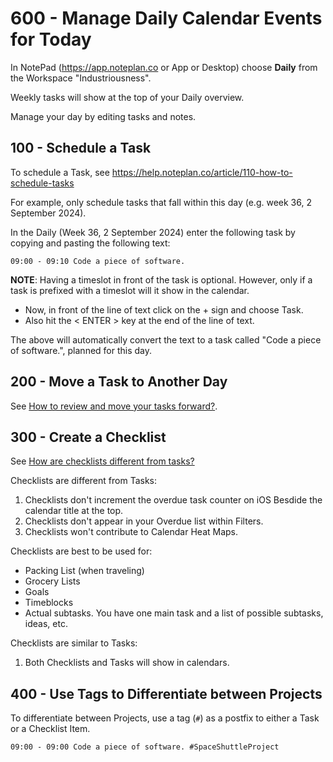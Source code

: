 # 600 - Manage Daily Calendar Events for Today

In NotePad (https://app.noteplan.co or App or Desktop) choose **Daily** from the Workspace "Industriousness".

Weekly tasks will show at the top of your Daily overview.

Manage your day by editing tasks and notes.

## 100 - Schedule a Task

To schedule a Task, see https://help.noteplan.co/article/110-how-to-schedule-tasks

For example, only schedule tasks that fall within this day (e.g. week 36, 2 September 2024).

In the Daily (Week 36, 2 September 2024) enter the following task by copying and pasting the following text:

```
09:00 - 09:10 Code a piece of software.
```

**NOTE**: Having a timeslot in front of the task is optional. However, only if a task is prefixed with a timeslot will it show in the calendar.

- Now, in front of the line of text click on the + sign and choose Task.
- Also hit the < ENTER > key at the end of the line of text.

The above will automatically convert the text to a task called "Code a piece of software.", planned for this day.

## 200 - Move a Task to Another Day

See [How to review and move your tasks forward?](https://www.youtube.com/watch?v=DgFILdl4i4Q).

## 300 - Create a Checklist

See [How are checklists different from tasks?](https://help.noteplan.co/article/178-how-are-checklists-different-from-tasks)

Checklists are different from Tasks:

1) Checklists don't increment the overdue task counter on iOS Besdide the calendar title at the top.
2) Checklists don't appear in your Overdue list within Filters.
3) Checklists won't contribute to Calendar Heat Maps.

Checklists are best to be used for:

- Packing List (when traveling)
- Grocery Lists
- Goals
- Timeblocks
- Actual subtasks. You have one main task and a list of possible subtasks, ideas, etc.

Checklists are similar to Tasks:

1) Both Checklists and Tasks will show in calendars. 

## 400 - Use Tags to Differentiate between Projects

To differentiate between Projects, use a tag (```#```) as a postfix to either a Task or a Checklist Item.

```
09:00 - 09:00 Code a piece of software. #SpaceShuttleProject
```
